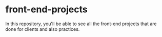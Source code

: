 # front-end-projects
In this repository, you'll be able to see all the front-end projects that are done for clients and also practices.
